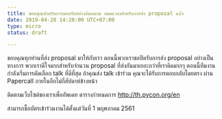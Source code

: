 ```yaml
---
title: ขอบคุณสำหรับการตอบรับอย่างล้นหลาม หมดเวลาสำหรับการส่ง proposal แล้ว
date: 2019-04-28 14:20:00 UTC+07:00
type: micro
status: draft

---
```


ขอบคุณทุกท่านที่ส่ง proposal มาให้กับเรา
ตอนนี้พวกเราขอปิดรับการส่ง proposal อย่างเป็นทางการ พวกเราดีใจมากสำหรับจำนวน proposal ที่ส่งกันมาเยอะกว่าที่เราคิดมากๆ
ตอนนี้ทีมงานกำลังเริ่มการคัดเลือก talk ที่ดีที่สุด
ถ้าคุณส่ง talk เข้าร่วม คุณจะได้รับการตอบกลับโดยตรง ผ่าน Papercall ภายในอีกไม่กี่สัปดาห์ข้างหน้า

ติดตามเว็บไซต์ของเราเพื่ออัพเดท ตารางกำหนดการ
http://th.pycon.org/en

สามารถซื้อบัตรเข้าร่วมงานได้ตั้งแต่วันที่ 1 พฤษภาคม 2561
